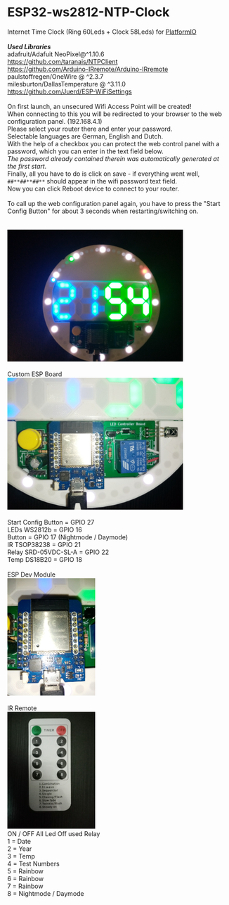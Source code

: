 # ESP32-ws2812-NTP-Clock<br>
Internet Time Clock (Ring 60Leds + Clock 58Leds) for <a href="https://platformio.org/?utm_source=platformio&utm_medium=piohome" target="_blank">PlatformIO</a><br>
<br>
***Used Libraries***<br>
	adafruit/Adafuit NeoPixel@^1.10.6<br>
	https://github.com/taranais/NTPClient<br>
	https://github.com/Arduino-IRremote/Arduino-IRremote<br>
	paulstoffregen/OneWire @ ^2.3.7<br>
	milesburton/DallasTemperature @ ^3.11.0<br>
	https://github.com/Juerd/ESP-WiFiSettings<br>
	<br>
On first launch, an unsecured Wifi Access Point will be created!<br>
When connecting to this you will be redirected to your browser to the web configuration panel. (192.168.4.1)<br>
Please select your router there and enter your password.<br>
Selectable languages are German, English and Dutch.<br>
With the help of a checkbox you can protect the web control panel with a password, which you can enter in the text field below.<br>
*The password already contained therein was automatically generated at the first start.*<br>
Finally, all you have to do is click on save - if everything went well, `##**##**##**` should appear in the wifi password text field.<br>
Now you can click Reboot device to connect to your router.<br>
<br>
To call up the web configuration panel again, you have to press the "Start Config Button" for about 3 seconds when restarting/switching on. <br>
<br> 
<br>
<img src="/images/ESP32_WS2812b_Uhr.jpg" width="400px"><br>
<br>
Custom ESP Board<br>
<img src="/images/board.jpg" width="400px"><br>
<br>
Start Config Button   = GPIO 27<br>
LEDs WS2812b          = GPIO 16<br>
Button                = GPIO 17 (Nightmode / Daymode)<br>
IR TSOP38238          = GPIO 21<br>
Relay SRD-05VDC-SL-A  = GPIO 22<br>
Temp DS18B20          = GPIO 18<br>
<br>
ESP Dev Module<br>
<img src="/images/ESP32_d1_mini.jpg" width="200px"><br>
<br>
IR Remote<br>
<img src="/images/IR_Remote.jpg" width="200px"><br>
ON / OFF All Led Off used Relay<br>
1 = Date<br>
2 = Year<br>
3 = Temp<br>
4 = Test Numbers<br>
5 = Rainbow <br>
6 = Rainbow<br>
7 = Rainbow<br>
8 = Nightmode / Daymode<br>

